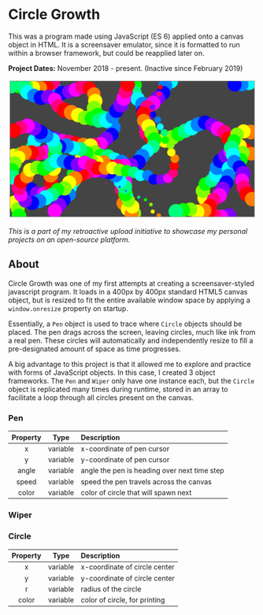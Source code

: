 # Circle Growth

This was a program made using JavaScript \(ES 6\) applied onto a canvas object in HTML. It is a screensaver emulator, since it is formatted to run within a browser framework, but could be reapplied later on.

**Project Dates:** November 2018 - present. (Inactive since February 2019)

![Screenshot failed to load](https://raw.githubusercontent.com/jacobkrol/Circle-Growth/master/example-screenshot.png)

*This is a part of my retroactive upload initiative to showcase my personal projects on an open-source platform.*

## About

Circle Growth was one of my first attempts at creating a screensaver-styled javascript program. It loads in a 400px by 400px standard HTML5 canvas object, but is resized to fit the entire available window space by applying a `window.onresize` property on startup. 

Essentially, a `Pen` object is used to trace where `Circle` objects should be placed. The pen drags across the screen, leaving circles, much like ink from a real pen. These circles will automatically and independently resize to fill a pre-designated amount of space as time progresses.

A big advantage to this project is that it allowed me to explore and practice with forms of JavaScript objects. In this case, I created 3 object frameworks. The `Pen` and `Wiper` only have one instance each, but the `Circle` object is replicated many times during runtime, stored in an array to facilitate a loop through all circles present on the canvas.

### Pen

| Property | Type     | Description                                  |
| :--:     | :--:     | :--                                          |
| x        | variable | x-coordinate of pen cursor                   |
| y        | variable | y-coordinate of pen cursor                   |
| angle    | variable | angle the pen is heading over next time step |
| speed    | variable | speed the pen travels across the canvas      |
| color    | variable | color of circle that will spawn next         |

### Wiper

### Circle

| Property | Type     | Description
| :--:     | :--:     | :--
| x        | variable | x-coordinate of circle center
| y        | variable | y-coordinate of circle center
| r        | variable | radius of the circle
| color    | variable | color of circle, for printing
